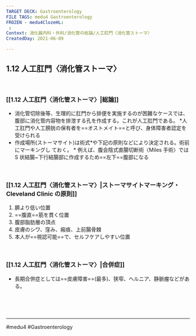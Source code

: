 ```yaml
---
TARGET DECK: Gastroenterology
FILE TAGS: medu4 Gastroenterology
FROZEN - medu4ClozeHL:
 : 
Context: 消化器内科・外科/消化管の総論/人工肛門〈消化管ストーマ〉
CreatedDay: 2021-06-09

---
```


## 1.12 人工肛門〈消化管ストーマ〉

<br>

### [[1.12 人工肛門〈消化管ストーマ〉|総論]]
* 消化管切除後等、生理的に肛門から排便を実施するのが困難なケースでは、腹部に消化管内容物を排泄する孔を作成する。これが人工肛門である。 
\*人工肛門や人工膀胱の保有者を==オストメイト==と呼び、身体障害者認定を受けられる
* 作成場所(ストーマサイト)は術式\*や下記の原則などにより決定される。術前にマーキングし ておく。
\* 例えば、腹会陰式直腸切断術〈Miles 手術〉では S 状結腸~下行結腸部に作成するため==左下==腹部になる
<!--ID: 1624766943266-->


<br>

### [[1.12 人工肛門〈消化管ストーマ〉|ストーマサイトマーキング・Cleveland Clinic の原則]]
1. 臍より低い位置
2. ==腹直==筋を貫く位置
3. 腹部脂肪層の頂点
4. 皮膚のシワ、窪み、瘢痕、上前腸骨棘
5. 本人が==視認可能==で、セルフケアしやすい位置
<!--ID: 1658991814032-->


<br>

### [[1.12 人工肛門〈消化管ストーマ〉|合併症]]
* 長期合併症としては==皮膚障害==(最多)、狭窄、ヘルニア、静脈瘤などがある。
<!--ID: 1624766943272-->



<br><br><br>

---
#medu4 #Gastroenterology 
